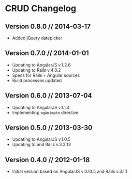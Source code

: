 # CRUD Changelog

## Version 0.8.0 // 2014-03-17

* Added jQuery datepicker

## Version 0.7.0 // 2014-01-01

* Updating to AngularJS v.1.2.6
* Updating to Rails v.4.0.2
* Specs for Rails + Angular sources
* Build processes updated

## Version 0.6.0 // 2013-07-04

* Updating to AngularJS v.1.1.4
* Implementing `ngAnimate` directive


## Version 0.5.0 // 2013-03-30

* Updating to AngularJS v.1.0.5
* Updating to and Rails v.3.2.13


## Version 0.4.0 // 2012-01-18

* Initial version based on AngularJS v.0.10.5 and Rails v.3.1.1